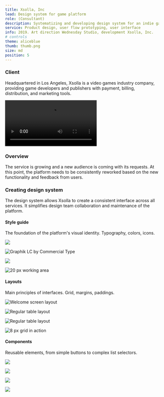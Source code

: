 ```yaml
---
title: Xsolla, Inc
lead: Design system for game platform
role: (Consultant)
description: Systematizing and developing design system for an indie game publishing platform during the major redesign.
service: Product design, user flow prototyping, user interface
info: 2019. Art direction Wednesday Studio, development Xsolla, Inc.
# controls
theme: aliceblue
thumb: thumb.png
size: md
position: 5
---
```



### Client

Headquartered in Los Angeles, Xsolla is a video games industry company, providing game developers and publishers with payment, billing, distribution, and marketing tools.

![Various block combinations for different types of information](components-r169.mp4)

### Overview

The service is growing and a new audience is coming with its requests. At this point, the platform needs to be consistently reworked based on the new functionality and feedback from users.

### Creating design system

The design system allows Xsolla to create a consistent interface across all services. It simplifies design team collaboration and maintenance of the platform.

#### Style guide

The foundation of the platform's visual identity. Typography, colors, icons.

![ ](guides-pages-r169.jpg)

![Graphik LC by Commercial Type](guides-r169.jpg)

![ ](guides-1-r11.jpg?size=sm)

![20 px working area](guides-2-r11.jpg?size=sm)

#### Layouts

Main principles of interfaces. Grid, margins, paddings.

![Welcome screen layout](layouts-r169.jpg)

![Regular table layout](layouts-3-r11.jpg?size=sm)

![Regular table layout](layouts-2-r11.jpg?size=sm)

![8 px grid in action](layouts-2-r169.jpg)

#### Components

Reusable elements, from simple buttons to complex list selectors.

![ ](components-pages-r169.jpg)

![ ](components-r169.jpg)

![ ](components-1-r11.jpg?size=sm)

![ ](components-2-r11.jpg?size=sm)